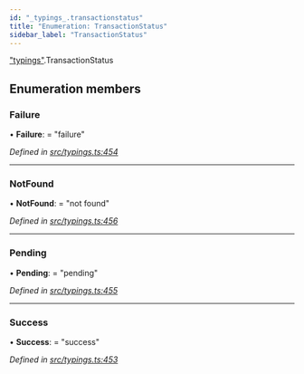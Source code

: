 ```yaml
---
id: "_typings_.transactionstatus"
title: "Enumeration: TransactionStatus"
sidebar_label: "TransactionStatus"
---
```


["typings"](../modules/_typings_.md).TransactionStatus

## Enumeration members

### Failure

•  **Failure**:  = "failure"

*Defined in [src/typings.ts:454](https://github.com/trustlines-protocol/clientlib/blob/4830efe/src/typings.ts#L454)*

___

### NotFound

•  **NotFound**:  = "not found"

*Defined in [src/typings.ts:456](https://github.com/trustlines-protocol/clientlib/blob/4830efe/src/typings.ts#L456)*

___

### Pending

•  **Pending**:  = "pending"

*Defined in [src/typings.ts:455](https://github.com/trustlines-protocol/clientlib/blob/4830efe/src/typings.ts#L455)*

___

### Success

•  **Success**:  = "success"

*Defined in [src/typings.ts:453](https://github.com/trustlines-protocol/clientlib/blob/4830efe/src/typings.ts#L453)*
